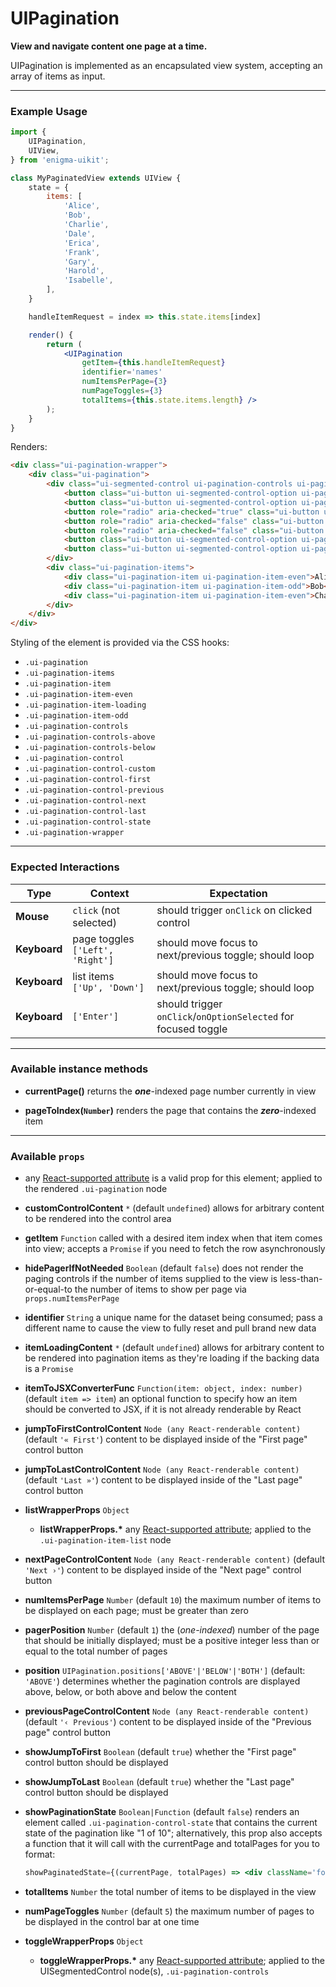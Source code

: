 # UIPagination
__View and navigate content one page at a time.__

UIPagination is implemented as an encapsulated view system, accepting an array of items as input.

---

### Example Usage

```jsx
import {
    UIPagination,
    UIView,
} from 'enigma-uikit';

class MyPaginatedView extends UIView {
    state = {
        items: [
            'Alice',
            'Bob',
            'Charlie',
            'Dale',
            'Erica',
            'Frank',
            'Gary',
            'Harold',
            'Isabelle',
        ],
    }

    handleItemRequest = index => this.state.items[index]

    render() {
        return (
            <UIPagination
                getItem={this.handleItemRequest}
                identifier='names'
                numItemsPerPage={3}
                numPageToggles={3}
                totalItems={this.state.items.length} />
        );
    }
}
```

Renders:

```html
<div class="ui-pagination-wrapper">
    <div class="ui-pagination">
        <div class="ui-segmented-control ui-pagination-controls ui-pagination-controls-above" aria-role="radiogroup">
            <button class="ui-button ui-segmented-control-option ui-pagination-control ui-pagination-control-first" tabindex="-1">First</button>
            <button class="ui-button ui-segmented-control-option ui-pagination-control ui-pagination-control-previous" tabindex="-1">Previous</button>
            <button role="radio" aria-checked="true" class="ui-button ui-segmented-control-option ui-pagination-control" tabindex="-1" data-page-number="1">1</button>
            <button role="radio" aria-checked="false" class="ui-button ui-segmented-control-option ui-pagination-control" tabindex="-1" data-page-number="2">2</button>
            <button role="radio" aria-checked="false" class="ui-button ui-segmented-control-option ui-pagination-control" tabindex="-1" data-page-number="3">3</button>
            <button class="ui-button ui-segmented-control-option ui-pagination-control ui-pagination-control-next" tabindex="-1">Next</button>
            <button class="ui-button ui-segmented-control-option ui-pagination-control ui-pagination-control-last" tabindex="-1">Last</button>
        </div>
        <div class="ui-pagination-items">
            <div class="ui-pagination-item ui-pagination-item-even">Alice</div>
            <div class="ui-pagination-item ui-pagination-item-odd">Bob</div>
            <div class="ui-pagination-item ui-pagination-item-even">Charlie</div>
        </div>
    </div>
</div>
```

Styling of the element is provided via the CSS hooks:

- `.ui-pagination`
- `.ui-pagination-items`
- `.ui-pagination-item`
- `.ui-pagination-item-even`
- `.ui-pagination-item-loading`
- `.ui-pagination-item-odd`
- `.ui-pagination-controls`
- `.ui-pagination-controls-above`
- `.ui-pagination-controls-below`
- `.ui-pagination-control`
- `.ui-pagination-control-custom`
- `.ui-pagination-control-first`
- `.ui-pagination-control-previous`
- `.ui-pagination-control-next`
- `.ui-pagination-control-last`
- `.ui-pagination-control-state`
- `.ui-pagination-wrapper`

---

### Expected Interactions

Type | Context | Expectation
---- | ------- | -----------
__Mouse__ | `click` (not selected) | should trigger `onClick` on clicked control
__Keyboard__ | page toggles `['Left', 'Right']` | should move focus to next/previous toggle; should loop
__Keyboard__ | list items `['Up', 'Down']` | should move focus to next/previous toggle; should loop
__Keyboard__ | `['Enter']` | should trigger `onClick`/`onOptionSelected` for focused toggle

---

### Available instance methods

- __currentPage()__
  returns the ___one___-indexed page number currently in view

- __pageToIndex(`Number`)__
  renders the page that contains the ___zero___-indexed item

---

### Available `props`
- any [React-supported attribute](https://facebook.github.io/react/docs/tags-and-attributes.html#html-attributes) is a valid prop for this element; applied to the rendered `.ui-pagination` node

- __customControlContent__ `*`
  (default `undefined`) allows for arbitrary content to be rendered into the control area

- __getItem__ `Function`
  called with a desired item index when that item comes into view; accepts a `Promise` if you need to fetch the row asynchronously

- __hidePagerIfNotNeeded__ `Boolean`
  (default `false`) does not render the paging controls if the number of items supplied to the view is less-than-or-equal-to the number of items to show per page via `props.numItemsPerPage`

- __identifier__ `String`
  a unique name for the dataset being consumed; pass a different name to cause the view to fully reset and pull brand new data

- __itemLoadingContent__ `*`
  (default `undefined`) allows for arbitrary content to be rendered into pagination items as they're loading if the backing data is a `Promise`

- __itemToJSXConverterFunc__ `Function(item: object, index: number)`
  (default `item => item`) an optional function to specify how an item should be converted to JSX, if it is not already renderable by React

- __jumpToFirstControlContent__ `Node (any React-renderable content)`
  (default `'« First'`) content to be displayed inside of the "First page" control button

- __jumpToLastControlContent__ `Node (any React-renderable content)`
  (default `'Last »'`) content to be displayed inside of the "Last page" control button

- __listWrapperProps__ `Object`
    - __listWrapperProps.*__
      any [React-supported attribute](https://facebook.github.io/react/docs/tags-and-attributes.html#html-attributes); applied to the `.ui-pagination-item-list` node

- __nextPageControlContent__ `Node (any React-renderable content)`
  (default `'Next ›'`) content to be displayed inside of the "Next page" control button

- __numItemsPerPage__ `Number`
  (default `10`) the maximum number of items to be displayed on each page; must be greater than zero

- __pagerPosition__ `Number`
  (default `1`) the (_one-indexed_) number of the page that should be initially displayed; must be a positive integer less than or equal to the total number of pages

- __position__ `UIPagination.positions['ABOVE'|'BELOW'|'BOTH']`
  (default: `'ABOVE'`) determines whether the pagination controls are displayed above, below, or both above and below the content

- __previousPageControlContent__ `Node (any React-renderable content)`
  (default `'‹ Previous'`) content to be displayed inside of the "Previous page" control button

- __showJumpToFirst__ `Boolean`
  (default `true`) whether the "First page" control button should be displayed

- __showJumpToLast__ `Boolean`
  (default `true`) whether the "Last page" control button should be displayed

- __showPaginationState__ `Boolean|Function`
  (default `false`) renders an element called `.ui-pagination-control-state` that contains the current state of the pagination like "1 of 10"; alternatively, this prop also accepts a function that it will call with the currentPage and totalPages for you to format:

  ```jsx
  showPaginatedState={(currentPage, totalPages) => <div className='foo'>You're on page {currentPage} of {totalPages} pages!</div>}
  ```

- __totalItems__ `Number`
  the total number of items to be displayed in the view

- __numPageToggles__ `Number`
  (default `5`) the maximum number of pages to be displayed in the control bar at one time

- __toggleWrapperProps__ `Object`
    - __toggleWrapperProps.*__
      any [React-supported attribute](https://facebook.github.io/react/docs/tags-and-attributes.html#html-attributes); applied to the UISegmentedControl node(s), `.ui-pagination-controls`
